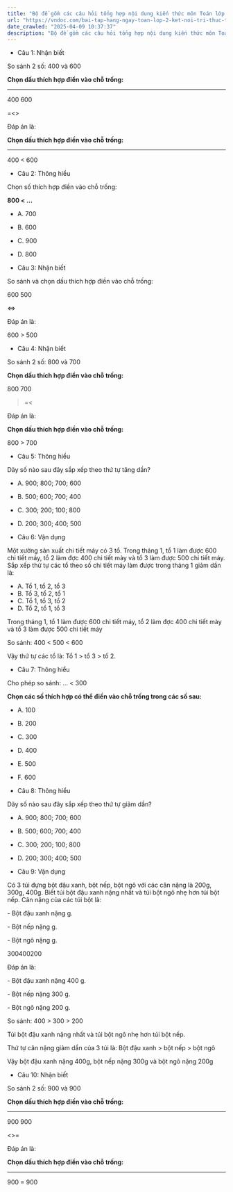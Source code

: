 ```yaml
---
title: "Bộ đề gồm các câu hỏi tổng hợp nội dung kiến thức môn Toán lớp 2 đã học ở Tuần 25 trong chương trình Toán lớp 2 Tập 2 Kết nối tri thức, giúp các em ôn tập và luyện giải các dạng bài tập Toán lớp 2. Mời các em cùng luyện tập."
url: "https://vndoc.com/bai-tap-hang-ngay-toan-lop-2-ket-noi-tri-thuc-tuan-25-thu-2-338086"
date_crawled: "2025-04-09 10:37:37"
description: "Bộ đề gồm các câu hỏi tổng hợp nội dung kiến thức môn Toán lớp 2 đã học ở Tuần 25 trong chương trình Toán lớp 2 Tập 2 Kết nối tri thức, giúp các em ôn tập và luyện giải các dạng bài tập Toán lớp 2. Mời các em cùng luyện tập."
---
```


* Câu 1:  Nhận biết

So sánh 2 số: 400 và 600

**Chọn dấu thích hợp điền vào chỗ trống:**

****

400 600

=<>

Đáp án là:

**Chọn dấu thích hợp điền vào chỗ trống:**

****

400 < 600

* Câu 2:  Thông hiểu

Chọn số thích hợp điền vào chỗ trống:

**800 < ...**

  * A. 700 
  * B. 600 
  * C. 900 
  * D. 800 



* Câu 3:  Nhận biết

So sánh và chọn dấu thích hợp điền vào chỗ trống:

600  500

<=>

Đáp án là:

600 > 500

* Câu 4:  Nhận biết

So sánh 2 số: 800 và 700

**Chọn dấu thích hợp điền vào chỗ trống:**

800  700

>=<

Đáp án là:

**Chọn dấu thích hợp điền vào chỗ trống:**

800 > 700

* Câu 5:  Thông hiểu

Dãy số nào sau đây sắp xếp theo thứ tự tăng dần?

  * A. 900; 800; 700; 600 
  * B. 500; 600; 700; 400 
  * C. 300; 200; 100; 800 
  * D. 200; 300; 400; 500 



* Câu 6:  Vận dụng

Một xưởng sản xuất chi tiết máy có 3 tổ. Trong tháng 1, tổ 1 làm được 600 chi tiết máy, tổ 2 làm đợc 400 chi tiết mày và tổ 3 làm được 500 chi tiết máy. Sắp xếp thứ tự các tổ theo số chi tiết máy làm được trong tháng 1 giảm dần là:

  * A. Tổ 1, tổ 2, tổ 3 
  * B. Tổ 3, tổ 2, tổ 1 
  * C. Tổ 1, tổ 3, tổ 2 
  * D. Tổ 2, tổ 1, tổ 3 



Trong tháng 1, tổ 1 làm được 600 chi tiết máy, tổ 2 làm đợc 400 chi tiết mày và tổ 3 làm được 500 chi tiết máy

So sánh: 400 < 500 < 600

Vậy thứ tự các tổ là: Tổ 1 > tổ 3 > tổ 2.

* Câu 7:  Thông hiểu

Cho phép so sánh: ... < 300

**Chọn các số thích hợp có thể điền vào chỗ trống trong các số sau:**

  * A. 100 
  * B. 200 
  * C. 300 
  * D. 400 
  * E. 500 
  * F. 600 



* Câu 8:  Thông hiểu

Dãy số nào sau đây sắp xếp theo thứ tự giảm dần?

  * A. 900; 800; 700; 600 
  * B. 500; 600; 700; 400 
  * C. 300; 200; 100; 800 
  * D. 200; 300; 400; 500 



* Câu 9:  Vận dụng

Có 3 túi đựng bột đậu xanh, bột nếp, bột ngô với các cân nặng là 200g, 300g, 400g. Biết túi bột đậu xanh nặng nhất và túi bột ngô nhẹ hơn túi bột nếp. Cân nặng của các túi bột là:

\- Bột đậu xanh nặng  g.

\- Bột nếp nặng  g.

\- Bột ngô nặng  g.

300400200

Đáp án là:

\- Bột đậu xanh nặng 400 g.

\- Bột nếp nặng 300 g.

\- Bột ngô nặng 200 g.

So sánh: 400 > 300 > 200

Túi bột đậu xanh nặng nhất và túi bột ngô nhẹ hơn túi bột nếp.

Thứ tự cân nặng giảm dần của 3 túi là: Bột đậu xanh > bột nếp > bột ngô

Vậy bột đậu xanh nặng 400g, bột nếp nặng 300g và bột ngô nặng 200g

* Câu 10:  Nhận biết

So sánh 2 số: 900 và 900

**Chọn dấu thích hợp điền vào chỗ trống:**

****

900 900

<>=

Đáp án là:

**Chọn dấu thích hợp điền vào chỗ trống:**

****

900 = 900
